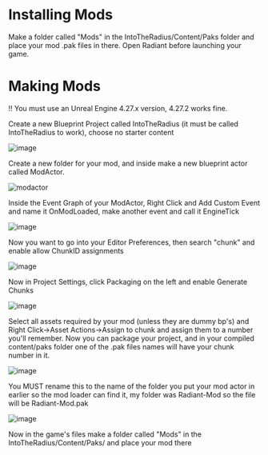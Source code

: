 Installing Mods
============

Make a folder called "Mods" in the IntoTheRadius/Content/Paks folder and place your mod .pak files in there.
Open Radiant before launching your game.

Making Mods
============

!! You must use an Unreal Engine 4.27.x version, 4.27.2 works fine.

Create a new Blueprint Project called IntoTheRadius (it must be called IntoTheRadius to work), choose no starter content

![image](https://user-images.githubusercontent.com/16051822/213894660-69d3e01e-4ecc-4b35-991e-f53914badb25.png)

Create a new folder for your mod, and inside make a new blueprint actor called ModActor.

![modactor](https://user-images.githubusercontent.com/16051822/213894844-1ba7b999-9b97-4b68-9dd3-73fa4d8e7941.png)

Inside the Event Graph of your ModActor, Right Click and Add Custom Event and name it OnModLoaded, make another event and call it EngineTick

![image](https://user-images.githubusercontent.com/16051822/213894921-115bc386-177a-4972-98ff-0eaea8dfe843.png)

Now you want to go into your Editor Preferences, then search "chunk" and enable allow ChunkID assignments

![image](https://user-images.githubusercontent.com/16051822/213895198-d170ced8-8447-4af0-b5c0-d6b44cb3f4ce.png)

Now in Project Settings, click Packaging on the left and enable Generate Chunks

![image](https://user-images.githubusercontent.com/16051822/213895219-56fc867e-1b18-4138-92b3-826fb00c69e7.png)

Select all assets required by your mod (unless they are dummy bp's) and Right Click->Asset Actions->Assign to chunk and assign them to a number you'll remember.
Now you can package your project, and in your compiled content/paks folder one of the .pak files names will have your chunk number in it.

![image](https://user-images.githubusercontent.com/16051822/213895329-078fea28-efee-4316-a5e6-45131d89087d.png)

You MUST rename this to the name of the folder you put your mod actor in earlier so the mod loader can find it,
my folder was Radiant-Mod so the file will be Radiant-Mod.pak

![image](https://user-images.githubusercontent.com/16051822/213901257-074ea366-5d91-445b-b504-460c4589bfeb.png)

Now in the game's files make a folder called "Mods" in the IntoTheRadius/Content/Paks/ and place your mod there
